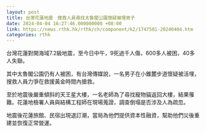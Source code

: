 ```yaml
---
layout: post
title: 台灣花蓮地震　搜救人員尋找太魯閣公園懷疑被埋男子
date: 2024-04-04 16:27:46.000000000 +08:00
link: https://news.rthk.hk/rthk/ch/component/k2/1747501-20240404.htm
categories: rthk
---
```


台灣花蓮對開海域7.2級地震，至今日中午，9死過千人傷，600多人被困，40多人失聯。

其中太魯閣公園仍有人被困，有台灣傳媒說，一名男子在小錐麓步道懷疑被活埋，搜救人員力爭在救援黃金時間內搶救。

至於地震後嚴重傾斜的天王星大樓，一名老師為了尋找寵物貓返回大樓，結果罹難。花蓮地檢署人員與結構工程師在現場蒐證，調查倒塌是否涉及人為疏忽。

地震後花蓮旅館、民宿出現退訂潮，當局為他們提供資本性融資，幫助他們災後重建並恢復正常營運。

